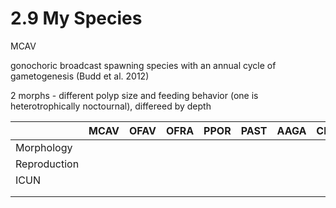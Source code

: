 # 2.9 My Species

MCAV&#x20;

gonochoric broadcast spawning species with an annual cycle of gametogenesis (Budd et al. 2012)

2 morphs - different polyp size and feeding behavior (one is heterotrophically noctournal), differeed by depth&#x20;





<table><thead><tr><th width="151"></th><th width="108">MCAV</th><th>OFAV</th><th>OFRA</th><th>PPOR</th><th>PAST</th><th>AAGA</th><th>CNAT</th></tr></thead><tbody><tr><td>Morphology</td><td></td><td></td><td></td><td></td><td></td><td></td><td></td></tr><tr><td>Reproduction</td><td></td><td></td><td></td><td></td><td></td><td></td><td></td></tr><tr><td>ICUN</td><td></td><td></td><td></td><td></td><td></td><td></td><td></td></tr><tr><td></td><td></td><td></td><td></td><td></td><td></td><td></td><td></td></tr><tr><td></td><td></td><td></td><td></td><td></td><td></td><td></td><td></td></tr></tbody></table>





